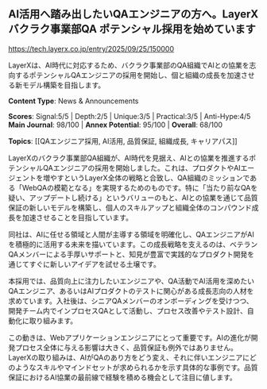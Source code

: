 ## AI活用へ踏み出したいQAエンジニアの方へ。LayerX バクラク事業部QA ポテンシャル採用を始めています

https://tech.layerx.co.jp/entry/2025/09/25/150000

LayerXは、AI時代に対応するため、バクラク事業部のQA組織でAIとの協業を志向するポテンシャルQAエンジニアの採用を開始し、個と組織の成長を加速させる新モデル構築を目指します。

**Content Type**: News & Announcements

**Scores**: Signal:5/5 | Depth:2/5 | Unique:3/5 | Practical:3/5 | Anti-Hype:4/5
**Main Journal**: 98/100 | **Annex Potential**: 95/100 | **Overall**: 68/100

**Topics**: [[QAエンジニア採用, AI活用, 品質保証, 組織成長, キャリアパス]]

LayerXのバクラク事業部QA組織が、AI時代を見据え、AIとの協業を推進するポテンシャルQAエンジニアの採用を開始しました。これは、プロダクトやAIエージェントを増やすというLayerX全体の戦略と合致し、QA組織のミッションである「WebQAの模範となる」を実現するためのものです。特に「当たり前なQAを疑い、アップデートし続ける」というバリューのもと、AIとの協業を通じて品質保証の新しいモデルを構築し、個人のスキルアップと組織全体のコンパウンド成長を加速させることを目指しています。

同社は、AIに任せる領域と人間が主導する領域を明確化し、QAエンジニアがAIを積極的に活用する未来を描いています。この成長戦略を支えるのは、ベテランQAメンバーによる手厚いサポートと、知見が豊富で実践的なプロダクト開発を通じてすぐに新しいアイデアを試せる土壌です。

本採用では、品質向上に注力したいエンジニアや、QA活動でAI活用を深めたいQAエンジニア、あるいはAIプロダクトのテストに関心がある成長志向の人材を求めています。入社後は、シニアQAメンバーのオンボーディングを受けつつ、開発チーム内でインプロセスQAとして活動し、プロセス改善やテスト設計、自動化に取り組みます。

この動きは、Webアプリケーションエンジニアにとって重要です。AIの進化が開発プロセス全体に与える影響は大きく、品質保証も例外ではありません。LayerXの取り組みは、AIがQAのあり方をどう変え、それに伴いエンジニアにどのようなスキルやマインドセットが求められるかを示す具体的な事例です。品質保証におけるAI協業の最前線で経験を積める機会として注目に値します。